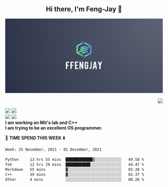 <h2 align="center"> Hi there, I'm Feng-Jay 👋 </h2>  

![](https://github.com/Feng-Jay/DataStruct/blob/master/Image/1.png)  

<img align="right" src="https://github-readme-stats.vercel.app/api?username=Feng-Jay&show_icons=true&icon_color=CE1D2D&text_color=718096&bg_color=ffffff&hide_title=true" />


&emsp;

![](https://visitor-badge.glitch.me/badge?page_id=Feng-Jay.readme)
![](https://img.shields.io/badge/Concentrate-Cpp-blue)  
![](https://img.shields.io/badge/Rust-primer-orange)
![](https://img.shields.io/badge/Target-OS-9cf)  
**I am working on Mit's lab and C++**  
**I am trying to be an excellent OS programmer.**  


📘 **TIME SPEND THIS WEEK ⬇️**
<!--START_SECTION:waka-->
```text
Week: 25 November, 2021 - 01 December, 2021

Python     13 hrs 55 mins  ████████████▒░░░░░░░░░░░░   49.58 % 
TeX        12 hrs 29 mins  ███████████░░░░░░░░░░░░░░   44.47 % 
Markdown   55 mins         ▓░░░░░░░░░░░░░░░░░░░░░░░░   03.30 % 
C++        39 mins         ▓░░░░░░░░░░░░░░░░░░░░░░░░   02.37 % 
Other      4 mins          ░░░░░░░░░░░░░░░░░░░░░░░░░   00.28 % 
```
<!--END_SECTION:waka-->
